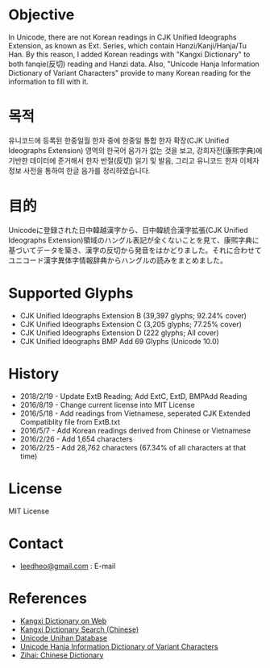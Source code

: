 # Objective
In Unicode, there are not Korean readings in CJK Unified Ideographs Extension, as known as Ext. Series, which contain Hanzi/Kanji/Hanja/Tu Han. By this reason, I added Korean readings with "Kangxi Dictionary" to both fanqie(反切) reading and Hanzi data. Also, "Unicode Hanja Information Dictionary of Variant Characters" provide to many Korean reading for the information to fill with it.

# 목적
유니코드에 등록된 한중일월 한자 중에 한중일 통합 한자 확장(CJK Unified Ideographs Extension) 영역의 한국어 음가가 없는 것을 보고, 강희자전(康煕字典)에 기반한 데이터에 준거해서 한자 반절(反切) 읽기 및 발음, 그리고 유니코드 한자 이체자 정보 사전을 통하여 한글 음가를 정리하였습니다.

# 目的
Unicodeに登録された日中韓越漢字から、日中韓統合漢字拡張(CJK Unified Ideographs Extension)領域のハングル表記が全くないことを見て、康煕字典に基づいてデータを築き、漢字の反切から発音をはかどりました。それに合わせてユニコード漢字異体字情報辞典からハングルの読みをまとめました。

# Supported Glyphs
* CJK Unified Ideographs Extension B (39,397 glyphs; 92.24% cover)
* CJK Unified Ideographs Extension C (3,205 glyphs; 77.25% cover)
* CJK Unified Ideographs Extension D (222 glyphs; All cover)
* CJK Unified Ideographs BMP Add 69 Glyphs (Unicode 10.0)

# History
* 2018/2/19 - Update ExtB Reading; Add ExtC, ExtD, BMPAdd Reading
* 2016/8/19 - Change current license into MIT License
* 2016/5/18 - Add readings from Vietnamese, seperated CJK Extended Compatiblity file from ExtB.txt
* 2016/5/7 - Add Korean readings derived from Chinese or Vietnamese 
* 2016/2/26 - Add 1,654 characters
* 2016/2/25 - Add 28,762 characters (67.34% of all characters at that time)

# License
MIT License

# Contact
* leedheo@gmail.com : E-mail

# References
* [Kangxi Dictionary on Web](http://www.kangxizidian.com/)
* [Kangxi Dictionary Search (Chinese)](http://www.zdic.net/)
* [Unicode Unihan Database](http://www.unicode.org/charts/unihan.html)
* [Unicode Hanja Information Dictionary of Variant Characters](http://waks.aks.ac.kr/unicode/)
* [Zihai: Chinese Dictionary](http://zisea.com/)
